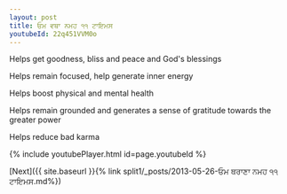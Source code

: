 ```yaml
---
layout: post
title: ਓਮ ਵਥਾ ਨਮਹ ੧੧ ਟਾਇਮਸ
youtubeId: 22q451VVM0o
---
```

 
 
Helps get goodness, bliss and peace and God's blessings
 
Helps remain focused, help generate inner energy 
 
Helps boost physical and mental health 
 
Helps remain grounded and generates a sense of gratitude towards the greater power 
 
Helps reduce bad karma
 
 
 
 


{% include youtubePlayer.html id=page.youtubeId %}
 
[Next]({{ site.baseurl }}{% link  split1/_posts/2013-05-26-ਓਮ ਥਰਾਣਾ ਨਮਹ ੧੧ ਟਾਇਮਸ.md%})
 
